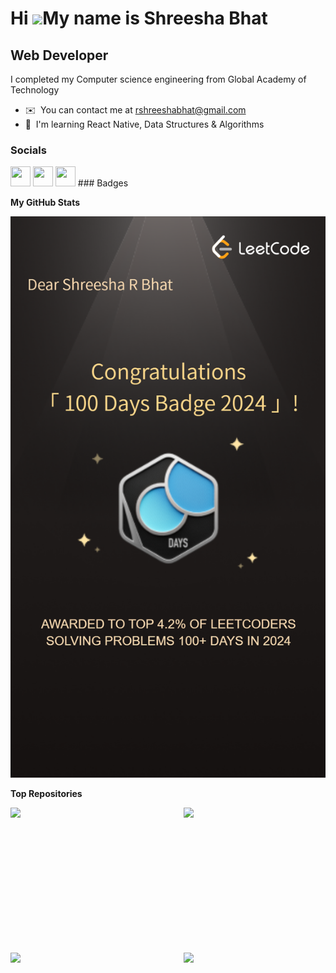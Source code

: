 Hi ![](https://user-images.githubusercontent.com/18350557/176309783-0785949b-9127-417c-8b55-ab5a4333674e.gif)My name is Shreesha Bhat
======================================================================================================================================

Web Developer
--------------------

I completed my Computer science engineering from Global Academy of Technology

* ✉️  You can contact me at [rshreeshabhat@gmail.com](mailto:rshreeshabhat@gmail.com)
* 🧠  I'm learning React Native, Data Structures & Algorithms

### Socials

<p align="left"> <a href="https://github.com/rshreeshabhat" target="_blank" rel="noreferrer"><img src="https://raw.githubusercontent.com/danielcranney/readme-generator/main/public/icons/socials/github.svg" width="32" height="32" /></a> <a href="https://www.linkedin.com/in/shreesha-r-bhat-a0a0241a2/" target="_blank" rel="noreferrer"><img src="https://raw.githubusercontent.com/danielcranney/readme-generator/main/public/icons/socials/linkedin.svg" width="32" height="32" /></a> 
<a href="https://leetcode.com/u/rshreeshabhat/" target="_blank" rel="noreferrer"><img src="https://raw.githubusercontent.com/danielcranney/readme-generator/main/public/icons/socials/leetcode.svg" width="32" height="32" /></a> 
### Badges

<b>My GitHub Stats</b>

<a href="https://leetcode.com/u/rshreeshabhat/"><img src="https://github.com/rshreeshabhat/Shreesha-Bhat/blob/main/download.png?raw=true" /></a>


<b>Top Repositories</b>

<div width="100%" align="center"><a href="https://github.com/Nagaprasad-ts/Nagaprasad-ts" align="left"><img align="left" width="45%" src="https://github-readme-stats.vercel.app/api/pin/?username=Nagaprasad-ts&repo=Nagaprasad-ts&title_color=0891b2&text_color=ffffff&icon_color=0891b2&bg_color=1c1917&hide_border=true&locale=en" /></a><a href="https://github.com/Nagaprasad-ts/simon-game" align="right"><img align="right" width="45%" src="https://github-readme-stats.vercel.app/api/pin/?username=Nagaprasad-ts&repo=simon-game&title_color=0891b2&text_color=ffffff&icon_color=0891b2&bg_color=1c1917&hide_border=true&locale=en" /></a></div><br /><br /><br /><br /><br /><br /><br />

<br /><br /><br /><br /><br />

<div width="100%" align="center"><a href="https://github.com/Nagaprasad-ts/guess-the-number" align="left"><img align="left" width="45%" src="https://github-readme-stats.vercel.app/api/pin/?username=Nagaprasad-ts&repo=guess-the-number&title_color=0891b2&text_color=ffffff&icon_color=0891b2&bg_color=1c1917&hide_border=true&locale=en" /></a><a href="https://github.com/Nagaprasad-ts/dice-challenge" align="right"><img align="right" width="45%" src="https://github-readme-stats.vercel.app/api/pin/?username=Nagaprasad-ts&repo=dice-challenge&title_color=0891b2&text_color=ffffff&icon_color=0891b2&bg_color=1c1917&hide_border=true&locale=en" /></a></div>
